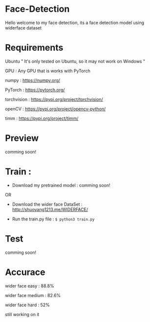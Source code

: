 # Face-Detection
Hello welcome to my face detection,
its a face detection model using widerface dataset 
# Requirements

Ubuntu      " It's only tested on Ubuntu, so it may not work on Windows "

GPU : Any GPU that is works with PyTorch

numpy : https://numpy.org/

PyTorch : https://pytorch.org/

torchvision : https://pypi.org/project/torchvision/

openCV : https://pypi.org/project/opencv-python/

timm : https://pypi.org/project/timm/

# Preview  

comming soon!
# Train :

* Download my pretrained model : comming soon!

OR 

* Download the wider face DataSet :  http://shuoyang1213.me/WIDERFACE/
 
* Run the train.py file : `$ python3 train.py`

# Test 

comming soon!

# Accurace
wider face easy : 88.8%

wider face medium : 82.6%

wider face hard : 52%

still working on it 
